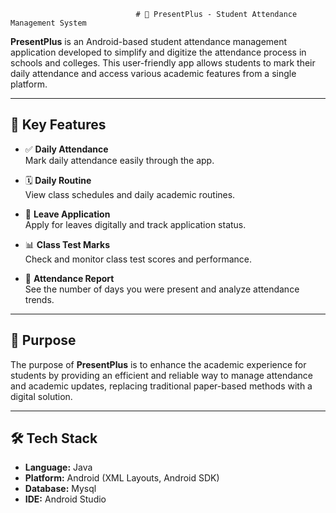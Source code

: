                                 # 📱 PresentPlus - Student Attendance Management System

**PresentPlus** is an Android-based student attendance management application developed to simplify and digitize the attendance process in schools and colleges. This user-friendly app allows students to mark their daily attendance and access various academic features from a single platform.

---

## 🔑 Key Features

- ✅ **Daily Attendance**  
  Mark daily attendance easily through the app.

- 🗓️ **Daily Routine**  
  View class schedules and daily academic routines.

- 📝 **Leave Application**  
  Apply for leaves digitally and track application status.

- 📊 **Class Test Marks**  
  Check and monitor class test scores and performance.

- 📅 **Attendance Report**  
  See the number of days you were present and analyze attendance trends.

---

## 🎯 Purpose

The purpose of **PresentPlus** is to enhance the academic experience for students by providing an efficient and reliable way to manage attendance and academic updates, replacing traditional paper-based methods with a digital solution.

---


## 🛠️ Tech Stack

- **Language:** Java  
- **Platform:** Android (XML Layouts, Android SDK)  
- **Database:** Mysql  
- **IDE:** Android Studio
